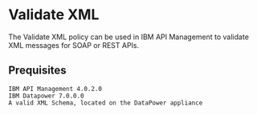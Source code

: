 # Validate XML

The Validate XML policy can be used in IBM API Management to validate 
XML messages for SOAP or REST APIs.

## Prequisites

    IBM API Management 4.0.2.0
    IBM Datapower 7.0.0.0
    A valid XML Schema, located on the DataPower appliance

```
